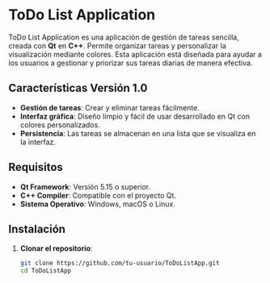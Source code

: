 # ToDo List Application

ToDo List Application es una aplicación de gestión de tareas sencilla, creada con **Qt** en **C++**. Permite organizar tareas y personalizar la visualización mediante colores. Esta aplicación está diseñada para ayudar a los usuarios a gestionar y priorizar sus tareas diarias de manera efectiva.

## Características Versión 1.0

- **Gestión de tareas**: Crear y eliminar tareas fácilmente.
- **Interfaz gráfica**: Diseño limpio y fácil de usar desarrollado en Qt con colores personalizados.
- **Persistencia**: Las tareas se almacenan en una lista que se visualiza en la interfaz.
  
## Requisitos

- **Qt Framework**: Versión 5.15 o superior.
- **C++ Compiler**: Compatible con el proyecto Qt.
- **Sistema Operativo**: Windows, macOS o Linux.

## Instalación

1. **Clonar el repositorio**:
   ```bash
   git clone https://github.com/tu-usuario/ToDoListApp.git
   cd ToDoListApp
